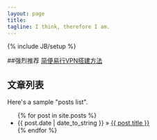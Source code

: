 ```yaml
---
layout: page
title: 
tagline: I think, therefore I am.
---
```

{% include JB/setup %}

##强烈推荐
[简便易行VPN搭建方法](http://simongong.net/2015/09/%E6%90%AD%E5%BB%BAvpn%EF%BC%8C%E4%BD%8E%E4%BB%B7%E4%BA%AB%E7%94%A8%E8%87%AA%E5%B7%B1%E7%8B%AC%E4%BA%AB%E7%9A%84vpn/)
## 文章列表

Here's a sample "posts list".

<ul class="posts">
  {% for post in site.posts %}
    <li><span>{{ post.date | date_to_string }}</span> &raquo; <a href="{{ BASE_PATH }}{{ post.url }}">{{ post.title }}</a></li>
  {% endfor %}
</ul>




